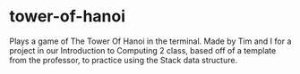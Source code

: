 # tower-of-hanoi
Plays a game of The Tower Of Hanoi in the terminal. Made by Tim and I for a project in our Introduction to Computing 2 class, based off of a template from the professor, to practice using the Stack data structure.
